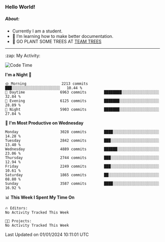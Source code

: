 ### Hello World!

##### About:
- Currently I am a student.
- 🌱 I’m learning how to make better documentation.
- 🌱 GO PLANT SOME TREES AT [TEAM TREES](https://teamtrees.org/)

---
  <summary>:zap: My Activity:</summary>
  
<!--START_SECTION:waka-->
![Code Time](http://img.shields.io/badge/Code%20Time-1%2C268%20hrs%2022%20mins-blue)

**I'm a Night 🦉** 

```text
🌞 Morning                2213 commits        ███░░░░░░░░░░░░░░░░░░░░░░   10.44 % 
🌆 Daytime                6963 commits        ████████░░░░░░░░░░░░░░░░░   32.84 % 
🌃 Evening                6125 commits        ███████░░░░░░░░░░░░░░░░░░   28.89 % 
🌙 Night                  5903 commits        ███████░░░░░░░░░░░░░░░░░░   27.84 % 
```
📅 **I'm Most Productive on Wednesday** 

```text
Monday                   3028 commits        ████░░░░░░░░░░░░░░░░░░░░░   14.28 % 
Tuesday                  2842 commits        ███░░░░░░░░░░░░░░░░░░░░░░   13.40 % 
Wednesday                4889 commits        ██████░░░░░░░░░░░░░░░░░░░   23.06 % 
Thursday                 2744 commits        ███░░░░░░░░░░░░░░░░░░░░░░   12.94 % 
Friday                   2249 commits        ███░░░░░░░░░░░░░░░░░░░░░░   10.61 % 
Saturday                 1865 commits        ██░░░░░░░░░░░░░░░░░░░░░░░   08.80 % 
Sunday                   3587 commits        ████░░░░░░░░░░░░░░░░░░░░░   16.92 % 
```


📊 **This Week I Spent My Time On** 

```text
🔥 Editors: 
No Activity Tracked This Week

🐱‍💻 Projects: 
No Activity Tracked This Week
```


 Last Updated on 01/01/2024 10:11:01 UTC
<!--END_SECTION:waka-->
